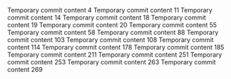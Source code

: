 Temporary commit content 4
Temporary commit content 11
Temporary commit content 14
Temporary commit content 18
Temporary commit content 19
Temporary commit content 20
Temporary commit content 55
Temporary commit content 58
Temporary commit content 88
Temporary commit content 103
Temporary commit content 108
Temporary commit content 114
Temporary commit content 178
Temporary commit content 185
Temporary commit content 211
Temporary commit content 251
Temporary commit content 253
Temporary commit content 263
Temporary commit content 269
